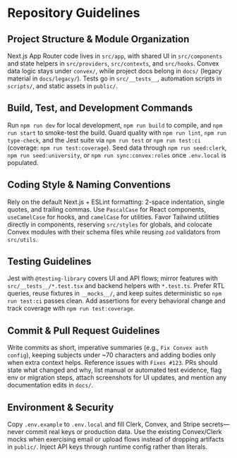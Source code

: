 # Repository Guidelines

## Project Structure & Module Organization
Next.js App Router code lives in `src/app`, with shared UI in `src/components` and state helpers in `src/providers`, `src/contexts`, and `src/hooks`. Convex data logic stays under `convex/`, while project docs belong in `docs/` (legacy material in `docs/legacy/`). Tests go in `src/__tests__`, automation scripts in `scripts/`, and static assets in `public/`.

## Build, Test, and Development Commands
Run `npm run dev` for local development, `npm run build` to compile, and `npm run start` to smoke-test the build. Guard quality with `npm run lint`, `npm run type-check`, and the Jest suite via `npm run test` or `npm run test:ci` (coverage: `npm run test:coverage`). Seed data through `npm run seed:clerk`, `npm run seed:university`, or `npm run sync:convex:roles` once `.env.local` is populated.

## Coding Style & Naming Conventions
Rely on the default Next.js + ESLint formatting: 2-space indentation, single quotes, and trailing commas. Use `PascalCase` for React components, `useCamelCase` for hooks, and `camelCase` for utilities. Favor Tailwind utilities directly in components, reserving `src/styles` for globals, and colocate Convex modules with their schema files while reusing `zod` validators from `src/utils`.

## Testing Guidelines
Jest with `@testing-library` covers UI and API flows; mirror features with `src/__tests__/*.test.tsx` and backend helpers with `*.test.ts`. Prefer RTL queries, reuse fixtures in `__mocks__/`, and keep suites deterministic so `npm run test:ci` passes clean. Add assertions for every behavioral change and track coverage with `npm run test:coverage`.

## Commit & Pull Request Guidelines
Write commits as short, imperative summaries (e.g., `Fix Convex auth config`), keeping subjects under ~70 characters and adding bodies only when extra context helps. Reference issues with `Fixes #123`. PRs should state what changed and why, list manual or automated test evidence, flag env or migration steps, attach screenshots for UI updates, and mention any documentation edits in `docs/`.

## Environment & Security
Copy `.env.example` to `.env.local` and fill Clerk, Convex, and Stripe secrets—never commit real keys or production data. Use the existing Convex/Clerk mocks when exercising email or upload flows instead of dropping artifacts in `public/`. Inject API keys through runtime config rather than literals.
